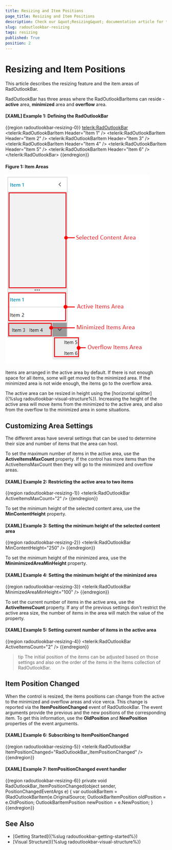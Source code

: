 ```yaml
---
title: Resizing and Item Positions
page_title: Resizing and Item Positions
description: Check our &quot;Resizing&quot; documentation article for the RadOutlookBar {{ site.framework_name }} control.
slug: radoutlookbar-resizing
tags: resizing
published: True
position: 2
---
```


# Resizing and Item Positions

This article describes the resizing feature and the item areas of RadOutlookBar.

RadOutlookBar has three areas where the RadOutlookBarItems can reside - __active__ area, __minimized__ area and __overflow__ area.

#### __[XAML] Example 1: Defining the RadOutlookBar__
{{region radoutlookbar-resizing-0}}
	<telerik:RadOutlookBar>
		<telerik:RadOutlookBarItem Header="Item 1" />
		<telerik:RadOutlookBarItem Header="Item 2" />
		<telerik:RadOutlookBarItem Header="Item 3" />
		<telerik:RadOutlookBarItem Header="Item 4" />
		<telerik:RadOutlookBarItem Header="Item 5" />
		<telerik:RadOutlookBarItem Header="Item 6" />
	</telerik:RadOutlookBar>
{{endregion}}

#### Figure 1: Item Areas
![WPF RadOutlookBar Item Areas](images/radoutlookbar-resizing-0.png)

Items are arranged in the active area by default. If there is not enough space for all items, some will get moved to the minimized area. If the minimized area is not wide enough, the items go to the overflow area.

The active area can be resized in height using the [horizontal splitter]({%slug radoutlookbar-visual-structure%}). Increasing the height of the active area will move items from the minimized to the active area, and also from the overflow to the minimized area in some situations.

## Customizing Area Settings

The different areas have several settings that can be used to determine their size and number of items that the area can host.

To set the maximum number of items in the active area, use the __ActiveItemsMaxCount__ property. If the control has more items than the ActiveItemsMaxCount then they will go to the minimized and overflow areas.

#### __[XAML] Example 2: Restricting the active area to two items__
{{region radoutlookbar-resizing-1}}
	<telerik:RadOutlookBar ActiveItemsMaxCount="2" />
{{endregion}}

To set the minimum height of the selected content area, use the __MinContentHeight__ property.

#### __[XAML] Example 3: Setting the minimum height of the selected content area__
{{region radoutlookbar-resizing-2}}
	<telerik:RadOutlookBar MinContentHeight="250" />
{{endregion}}

To set the minimum height of the minimized area, use the __MinimimizedAreaMinHeight__ property.

#### __[XAML] Example 4: Setting the minimum height of the minimized area__
{{region radoutlookbar-resizing-3}}
	<telerik:RadOutlookBar MinimizedAreaMinHeight="100" />
{{endregion}}

To set the current number of items in the active area, use the __ActiveItemsCount__ property. If any of the previous settings don't restrict the active area size, the number of items in the area will match the value of the property.

#### __[XAML] Example 5: Setting current number of items in the active area__
{{region radoutlookbar-resizing-4}}
	<telerik:RadOutlookBar ActiveItemsCount="2" />
{{endregion}}

>tip The initial position of the items can be adjusted based on those settings and also on the order of the items in the Items collection of RadOutlookBar.

## Item Position Changed

When the control is resized, the items positions can change from the active to the minimized and overflow areas and vice verca. This change is reported via the __ItemPositionChanged__ event of RadOutlookBar. The event arguments provide the previous and the new positions of the corresponding item. To get this information, use the __OldPosition__ and __NewPosition__ properties of the event arguments.

#### __[XAML] Example 6: Subscribing to ItemPositionChanged__
{{region radoutlookbar-resizing-5}}
	<telerik:RadOutlookBar ItemPositionChanged="RadOutlookBar_ItemPositionChanged" />
{{endregion}}

#### __[XAML] Example 7: ItemPositionChanged event handler__
{{region radoutlookbar-resizing-6}}
	private void RadOutlookBar_ItemPositionChanged(object sender, PositionChangedEventArgs e)
	{
		var outlookBarItem = (RadOutlookBarItem)e.OriginalSource;
		OutlookBarItemPosition oldPosition = e.OldPosition;
		OutlookBarItemPosition newPosition = e.NewPosition;
	}
{{endregion}}

## See Also
 * [Getting Started]({%slug radoutlookbar-getting-started%})
 * [Visual Structure]({%slug radoutlookbar-visual-structure%})
